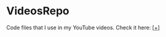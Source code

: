 # VideosRepo
Code files that I use in my YouTube videos. Check it here: [[+]](https://youtube.com/@host.2077)
